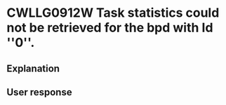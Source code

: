 # CWLLG0912W Task statistics could not be retrieved for the bpd with Id ''0''.

## Explanation

## User response